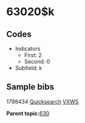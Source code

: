 # 63020$k

## Codes

-   Indicators
    -   First: 2
    -   Second: 0
-   Subfield: k

## Sample bibs

1798434 [Quicksearch](https://search.library.yale.edu/catalog/1798434) [VXWS](http://prodorbis.library.yale.edu:7014/vxws/GetHoldingsService?bibId=1798434)

**Parent topic:**[630](../../tags/630/630.md)

